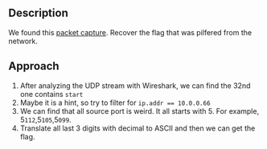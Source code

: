 ## Description
We found this [packet capture](https://jupiter.challenges.picoctf.org/static/b506393b6f9d53b94011df000c534759/capture.pcap). Recover the flag that was pilfered from the network.

## Approach
1. After analyzing the UDP stream with Wireshark, we can find the 32nd one contains `start` 
2. Maybe it is a hint, so try to filter for `ip.addr == 10.0.0.66`
3. We can find that all source port is weird. It all starts with 5. For example, 5`112`,5`105`,5`099`.
4. Translate all last 3 digits with decimal to ASCII and then we can get the flag.